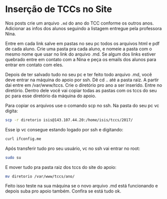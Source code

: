 # Inserção de TCCs no Site

Nos posts crie um arquivo `.md` do ano do TCC conforme os outros anos. Adicionar as infos dos alunos seguindo a listagem entregue pela professora Nina.

Entre em cada link salve em pastas no seu pc todos os arquivos html e pdf de cada aluno. Crie uma pasta pra cada aluno, e nomeie a pasta com o mesmo nome que usar no link do arquivo .md. Se algum dos links estiver quebrado entre em contato com a Nina e peça os emails dos alunos para entrar em contato com eles.

Depois de ter salvado tudo no seu pc e ter feito todo arquivo .md, você deve entrar na máquina do apoio por ssh. Dê cd .. até a pasta raiz. A partir dai entre em /var/www/tccs. Crie o diretório pro ano a ser inserido. Entre no diretório. Dentro dele você vai copiar todas as pastas com os tccs do seu pc para esse diretório da máquina do apoio. 

Para copiar os arquivos use o comando scp no ssh. 
Na pasta do seu pc vc digita:

```bash
scp -r diretorio isis@143.107.44.20:/home/isis/tccs/2017/
```

Esse ip vc consegue estando logado por ssh e digitando:

```bash
curl ifconfig.me
```

Após transferir tudo pro seu usuário, vc no ssh vai entrar no root:

```bash
sudo su
```

E mover tudo pra pasta raiz dos tccs do site do apoio:

```bash
mv diretorio /var/www/tccs/ano/
```

Feito isso teste na sua máquina se o novo arquivo .md está funcionando e depois suba pro apoio também. Confira se está tudo ok.